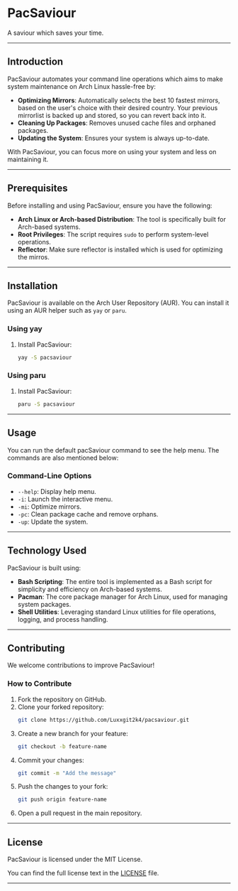 
# PacSaviour

A saviour which saves your time.

---

## Introduction

PacSaviour automates your command line operations which  aims to make system maintenance on Arch Linux hassle-free by:
- **Optimizing Mirrors**: Automatically selects the best 10 fastest mirrors, based on the user's choice with their desired country. Your previous mirrorlist is backed up and stored, so you can revert back into it.
- **Cleaning Up Packages**: Removes unused cache files and orphaned packages.
- **Updating the System**: Ensures your system is always up-to-date.

With PacSaviour, you can focus more on using your system and less on maintaining it.

---

## Prerequisites

Before installing and using PacSaviour, ensure you have the following:
- **Arch Linux or Arch-based Distribution**: The tool is specifically built for Arch-based systems.
- **Root Privileges**: The script requires `sudo` to perform system-level operations.
- **Reflector**: Make sure reflector is installed which is used for optimizing the mirros.

---

## Installation

PacSaviour is available on the Arch User Repository (AUR). You can install it using an AUR helper such as `yay` or `paru`.

### Using yay
1. Install PacSaviour:
   ```bash
   yay -S pacsaviour
   ```

### Using paru
1. Install PacSaviour:
   ```bash
   paru -S pacsaviour
   ```

---

## Usage

You can run the default pacSaviour command to see the help menu.
The commands are also mentioned below:

### Command-Line Options
- `--help`: Display help menu.
- `-i`: Launch the interactive menu.
- `-mi`: Optimize mirrors.
- `-pc`: Clean package cache and remove orphans.
- `-up`: Update the system.

---

## Technology Used

PacSaviour is built using:
- **Bash Scripting**: The entire tool is implemented as a Bash script for simplicity and efficiency on Arch-based systems.
- **Pacman**: The core package manager for Arch Linux, used for managing system packages.
- **Shell Utilities**: Leveraging standard Linux utilities for file operations, logging, and process handling.

---

## Contributing

We welcome contributions to improve PacSaviour!

### How to Contribute
1. Fork the repository on GitHub.
2. Clone your forked repository:
   ```bash
   git clone https://github.com/Luxxgit2k4/pacsaviour.git
   ```
3. Create a new branch for your feature:
   ```bash
   git checkout -b feature-name
   ```
4. Commit your changes:
   ```bash
   git commit -m "Add the message"
   ```
5. Push the changes to your fork:
   ```bash
   git push origin feature-name
   ```
6. Open a pull request in the main repository.


---

## License

PacSaviour is licensed under the MIT License.

You can find the full license text in the [LICENSE](LICENSE) file.

---


